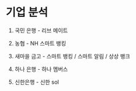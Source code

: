 # 기업 분석

1. 국민 은행 - 리브 메이트

2. 농협 - NH 스마트 뱅킹

3. 새마을 금고 - 스마트 뱅킹 / 스마트 알림 / 상상 뱅크

4. 하나 은행 - 하나 멤버스

5. 신한은행 - 신한 sol

